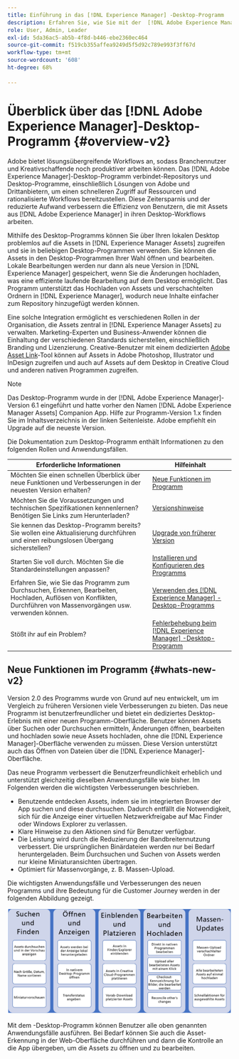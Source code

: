 ```yaml
---
title: Einführung in das [!DNL Experience Manager] -Desktop-Programm
description: Erfahren Sie, wie Sie mit der  [!DNL Adobe Experience Manager] -Desktop-App die Asset-Management-Workflows für kreative Benutzerinnen und Benutzer optimieren können, wenn Sie [!DNL Adobe Experience Manager Assets] direkt von ihrem Desktop aus verwenden.
role: User, Admin, Leader
exl-id: 5da36ac5-ab5b-4f8d-b446-ebe2360ec464
source-git-commit: f519cb355affea9249d5f5d92c789e993f3ff67d
workflow-type: tm+mt
source-wordcount: '608'
ht-degree: 68%

---
```


# Überblick über das [!DNL Adobe Experience Manager]-Desktop-Programm {#overview-v2}

Adobe bietet lösungsübergreifende Workflows an, sodass Branchennutzer und Kreativschaffende noch produktiver arbeiten können. Das [!DNL Adobe Experience Manager]-Desktop-Programm verbindet-Repositorys und Desktop-Programme, einschließlich Lösungen von Adobe und Drittanbietern, um einen schnelleren Zugriff auf Ressourcen und rationalisierte Workflows bereitzustellen. Diese Zeitersparnis und der reduzierte Aufwand verbessern die Effizienz von Benutzern, die mit Assets aus [!DNL Adobe Experience Manager] in ihren Desktop-Workflows arbeiten.

Mithilfe des Desktop-Programms können Sie über Ihren lokalen Desktop problemlos auf die Assets in [!DNL Experience Manager Assets] zugreifen und sie in beliebigen Desktop-Programmen verwenden. Sie können die Assets in den Desktop-Programmen Ihrer Wahl öffnen und bearbeiten. Lokale Bearbeitungen werden nur dann als neue Version in [!DNL Experience Manager] gespeichert, wenn Sie die Änderungen hochladen, was eine effiziente laufende Bearbeitung auf dem Desktop ermöglicht. Das Programm unterstützt das Hochladen von Assets und verschachtelten Ordnern in [!DNL Experience Manager], wodurch neue Inhalte einfacher zum Repository hinzugefügt werden können.

Eine solche Integration ermöglicht es verschiedenen Rollen in der Organisation, die Assets zentral in [!DNL Experience Manager Assets] zu verwalten. Marketing-Experten und Business-Anwender können die Einhaltung der verschiedenen Standards sicherstellen, einschließlich Branding und Lizenzierung. Creative-Benutzer mit einem dedizierten [Adobe Asset Link](https://business.adobe.com/products/experience-manager/assets/adobe-asset-link.html)-Tool können auf Assets in Adobe Photoshop, Illustrator und InDesign zugreifen und auch auf Assets auf dem Desktop in Creative Cloud und anderen nativen Programmen zugreifen.

>[!NOTE]
>
>Das Desktop-Programm wurde in der [!DNL Adobe Experience Manager]-Version 6.1 eingeführt und hatte vorher den Namen [!DNL Adobe Experience Manager Assets] Companion App. Hilfe zur Programm-Version 1.x finden Sie im Inhaltsverzeichnis in der linken Seitenleiste. Adobe empfiehlt ein Upgrade auf die neueste Version.

Die Dokumentation zum Desktop-Programm enthält Informationen zu den folgenden Rollen und Anwendungsfällen.

| Erforderliche Informationen | Hilfeinhalt |
|--- |--- |
| Möchten Sie einen schnellen Überblick über neue Funktionen und Verbesserungen in der neuesten Version erhalten? | [Neue Funktionen im Programm](#whats-new-v2) |
| Möchten Sie die Voraussetzungen und technischen Spezifikationen kennenlernen? Benötigen Sie Links zum Herunterladen? | [Versionshinweise](release-notes.md) |
| Sie kennen das Desktop-Programm bereits? Sie wollen eine Aktualisierung durchführen und einen reibungslosen Übergang sicherstellen? | [Upgrade von früherer Version](install-upgrade.md#upgrade-from-previous-version) |
| Starten Sie voll durch. Möchten Sie die Standardeinstellungen anpassen? | [Installieren und Konfigurieren des Programms](install-upgrade.md) |
| Erfahren Sie, wie Sie das Programm zum Durchsuchen, Erkennen, Bearbeiten, Hochladen, Auflösen von Konflikten, Durchführen von Massenvorgängen usw. verwenden können. | [Verwenden des [!DNL Experience Manager] -Desktop-Programms](using-desktop-app.md) |
| Stößt ihr auf ein Problem? | [Fehlerbehebung beim [!DNL Experience Manager] -Desktop-Programm](troubleshoot.md) |

## Neue Funktionen im Programm {#whats-new-v2}

Version 2.0 des Programms wurde von Grund auf neu entwickelt, um im Vergleich zu früheren Versionen viele Verbesserungen zu bieten. Das neue Programm ist benutzerfreundlicher und bietet ein dediziertes Desktop-Erlebnis mit einer neuen Programm-Oberfläche. Benutzer können Assets über Suchen oder Durchsuchen ermitteln, Änderungen öffnen, bearbeiten und hochladen sowie neue Assets hochladen, ohne die [!DNL Experience Manager]-Oberfläche verwenden zu müssen. Diese Version unterstützt auch das Öffnen von Dateien über die [!DNL Experience Manager]-Oberfläche.

Das neue Programm verbessert die Benutzerfreundlichkeit erheblich und unterstützt gleichzeitig dieselben Anwendungsfälle wie bisher. Im Folgenden werden die wichtigsten Verbesserungen beschrieben.

* Benutzende entdecken Assets, indem sie im integrierten Browser der App suchen und diese durchsuchen. Dadurch entfällt die Notwendigkeit, sich für die Anzeige einer virtuellen Netzwerkfreigabe auf Mac Finder oder Windows Explorer zu verlassen.
* Klare Hinweise zu den Aktionen sind für Benutzer verfügbar.
* Die Leistung wird durch die Reduzierung der Bandbreitennutzung verbessert. Die ursprünglichen Binärdateien werden nur bei Bedarf heruntergeladen. Beim Durchsuchen und Suchen von Assets werden nur kleine Miniaturansichten übertragen.
* Optimiert für Massenvorgänge, z. B. Massen-Upload.

Die wichtigsten Anwendungsfälle und Verbesserungen des neuen Programms und ihre Bedeutung für die Customer Journey werden in der folgenden Abbildung gezeigt.

![Neue Funktionen im [!DNL Experience Manager]-Desktop-Programm](assets/aem_desktop_app_usecases_v2.png)

Mit dem -Desktop-Programm können Benutzer alle oben genannten Anwendungsfälle ausführen. Bei Bedarf können Sie auch die Asset-Erkennung in der Web-Oberfläche durchführen und dann die Kontrolle an die App übergeben, um die Assets zu öffnen und zu bearbeiten.
